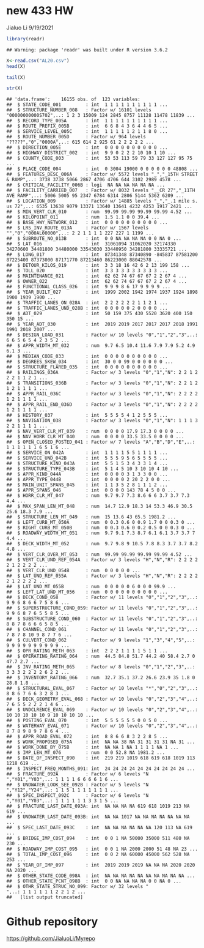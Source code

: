 new 433 HW
================
Jialuo Li
9/19/2021

``` r
library(readr)
```

    ## Warning: package 'readr' was built under R version 3.6.2

``` r
X<-read.csv("AL20.csv")
head(X)
```

<div data-pagedtable="false">

<script data-pagedtable-source type="application/json">
{"columns":[{"label":[""],"name":["_rn_"],"type":[""],"align":["left"]},{"label":["STATE_CODE_001"],"name":[1],"type":["int"],"align":["right"]},{"label":["STRUCTURE_NUMBER_008"],"name":[2],"type":["fct"],"align":["left"]},{"label":["RECORD_TYPE_005A"],"name":[3],"type":["int"],"align":["right"]},{"label":["ROUTE_PREFIX_005B"],"name":[4],"type":["int"],"align":["right"]},{"label":["SERVICE_LEVEL_005C"],"name":[5],"type":["int"],"align":["right"]},{"label":["ROUTE_NUMBER_005D"],"name":[6],"type":["fct"],"align":["left"]},{"label":["DIRECTION_005E"],"name":[7],"type":["int"],"align":["right"]},{"label":["HIGHWAY_DISTRICT_002"],"name":[8],"type":["int"],"align":["right"]},{"label":["COUNTY_CODE_003"],"name":[9],"type":["int"],"align":["right"]},{"label":["PLACE_CODE_004"],"name":[10],"type":["int"],"align":["right"]},{"label":["FEATURES_DESC_006A"],"name":[11],"type":["fct"],"align":["left"]},{"label":["CRITICAL_FACILITY_006B"],"name":[12],"type":["lgl"],"align":["right"]},{"label":["FACILITY_CARRIED_007"],"name":[13],"type":["fct"],"align":["left"]},{"label":["LOCATION_009"],"name":[14],"type":["fct"],"align":["left"]},{"label":["MIN_VERT_CLR_010"],"name":[15],"type":["dbl"],"align":["right"]},{"label":["KILOPOINT_011"],"name":[16],"type":["dbl"],"align":["right"]},{"label":["BASE_HWY_NETWORK_012"],"name":[17],"type":["int"],"align":["right"]},{"label":["LRS_INV_ROUTE_013A"],"name":[18],"type":["fct"],"align":["left"]},{"label":["SUBROUTE_NO_013B"],"name":[19],"type":["int"],"align":["right"]},{"label":["LAT_016"],"name":[20],"type":["int"],"align":["right"]},{"label":["LONG_017"],"name":[21],"type":["int"],"align":["right"]},{"label":["DETOUR_KILOS_019"],"name":[22],"type":["int"],"align":["right"]},{"label":["TOLL_020"],"name":[23],"type":["int"],"align":["right"]},{"label":["MAINTENANCE_021"],"name":[24],"type":["int"],"align":["right"]},{"label":["OWNER_022"],"name":[25],"type":["int"],"align":["right"]},{"label":["FUNCTIONAL_CLASS_026"],"name":[26],"type":["int"],"align":["right"]},{"label":["YEAR_BUILT_027"],"name":[27],"type":["int"],"align":["right"]},{"label":["TRAFFIC_LANES_ON_028A"],"name":[28],"type":["int"],"align":["right"]},{"label":["TRAFFIC_LANES_UND_028B"],"name":[29],"type":["int"],"align":["right"]},{"label":["ADT_029"],"name":[30],"type":["int"],"align":["right"]},{"label":["YEAR_ADT_030"],"name":[31],"type":["int"],"align":["right"]},{"label":["DESIGN_LOAD_031"],"name":[32],"type":["fct"],"align":["left"]},{"label":["APPR_WIDTH_MT_032"],"name":[33],"type":["dbl"],"align":["right"]},{"label":["MEDIAN_CODE_033"],"name":[34],"type":["int"],"align":["right"]},{"label":["DEGREES_SKEW_034"],"name":[35],"type":["int"],"align":["right"]},{"label":["STRUCTURE_FLARED_035"],"name":[36],"type":["int"],"align":["right"]},{"label":["RAILINGS_036A"],"name":[37],"type":["fct"],"align":["left"]},{"label":["TRANSITIONS_036B"],"name":[38],"type":["fct"],"align":["left"]},{"label":["APPR_RAIL_036C"],"name":[39],"type":["fct"],"align":["left"]},{"label":["APPR_RAIL_END_036D"],"name":[40],"type":["fct"],"align":["left"]},{"label":["HISTORY_037"],"name":[41],"type":["int"],"align":["right"]},{"label":["NAVIGATION_038"],"name":[42],"type":["fct"],"align":["left"]},{"label":["NAV_VERT_CLR_MT_039"],"name":[43],"type":["dbl"],"align":["right"]},{"label":["NAV_HORR_CLR_MT_040"],"name":[44],"type":["dbl"],"align":["right"]},{"label":["OPEN_CLOSED_POSTED_041"],"name":[45],"type":["fct"],"align":["left"]},{"label":["SERVICE_ON_042A"],"name":[46],"type":["int"],"align":["right"]},{"label":["SERVICE_UND_042B"],"name":[47],"type":["int"],"align":["right"]},{"label":["STRUCTURE_KIND_043A"],"name":[48],"type":["int"],"align":["right"]},{"label":["STRUCTURE_TYPE_043B"],"name":[49],"type":["int"],"align":["right"]},{"label":["APPR_KIND_044A"],"name":[50],"type":["int"],"align":["right"]},{"label":["APPR_TYPE_044B"],"name":[51],"type":["int"],"align":["right"]},{"label":["MAIN_UNIT_SPANS_045"],"name":[52],"type":["int"],"align":["right"]},{"label":["APPR_SPANS_046"],"name":[53],"type":["int"],"align":["right"]},{"label":["HORR_CLR_MT_047"],"name":[54],"type":["dbl"],"align":["right"]},{"label":["MAX_SPAN_LEN_MT_048"],"name":[55],"type":["dbl"],"align":["right"]},{"label":["STRUCTURE_LEN_MT_049"],"name":[56],"type":["dbl"],"align":["right"]},{"label":["LEFT_CURB_MT_050A"],"name":[57],"type":["dbl"],"align":["right"]},{"label":["RIGHT_CURB_MT_050B"],"name":[58],"type":["dbl"],"align":["right"]},{"label":["ROADWAY_WIDTH_MT_051"],"name":[59],"type":["dbl"],"align":["right"]},{"label":["DECK_WIDTH_MT_052"],"name":[60],"type":["dbl"],"align":["right"]},{"label":["VERT_CLR_OVER_MT_053"],"name":[61],"type":["dbl"],"align":["right"]},{"label":["VERT_CLR_UND_REF_054A"],"name":[62],"type":["fct"],"align":["left"]},{"label":["VERT_CLR_UND_054B"],"name":[63],"type":["dbl"],"align":["right"]},{"label":["LAT_UND_REF_055A"],"name":[64],"type":["fct"],"align":["left"]},{"label":["LAT_UND_MT_055B"],"name":[65],"type":["dbl"],"align":["right"]},{"label":["LEFT_LAT_UND_MT_056"],"name":[66],"type":["dbl"],"align":["right"]},{"label":["DECK_COND_058"],"name":[67],"type":["fct"],"align":["left"]},{"label":["SUPERSTRUCTURE_COND_059"],"name":[68],"type":["fct"],"align":["left"]},{"label":["SUBSTRUCTURE_COND_060"],"name":[69],"type":["fct"],"align":["left"]},{"label":["CHANNEL_COND_061"],"name":[70],"type":["fct"],"align":["left"]},{"label":["CULVERT_COND_062"],"name":[71],"type":["fct"],"align":["left"]},{"label":["OPR_RATING_METH_063"],"name":[72],"type":["int"],"align":["right"]},{"label":["OPERATING_RATING_064"],"name":[73],"type":["dbl"],"align":["right"]},{"label":["INV_RATING_METH_065"],"name":[74],"type":["fct"],"align":["left"]},{"label":["INVENTORY_RATING_066"],"name":[75],"type":["dbl"],"align":["right"]},{"label":["STRUCTURAL_EVAL_067"],"name":[76],"type":["fct"],"align":["left"]},{"label":["DECK_GEOMETRY_EVAL_068"],"name":[77],"type":["fct"],"align":["left"]},{"label":["UNDCLRENCE_EVAL_069"],"name":[78],"type":["fct"],"align":["left"]},{"label":["POSTING_EVAL_070"],"name":[79],"type":["int"],"align":["right"]},{"label":["WATERWAY_EVAL_071"],"name":[80],"type":["fct"],"align":["left"]},{"label":["APPR_ROAD_EVAL_072"],"name":[81],"type":["int"],"align":["right"]},{"label":["WORK_PROPOSED_075A"],"name":[82],"type":["int"],"align":["right"]},{"label":["WORK_DONE_BY_075B"],"name":[83],"type":["int"],"align":["right"]},{"label":["IMP_LEN_MT_076"],"name":[84],"type":["dbl"],"align":["right"]},{"label":["DATE_OF_INSPECT_090"],"name":[85],"type":["int"],"align":["right"]},{"label":["INSPECT_FREQ_MONTHS_091"],"name":[86],"type":["int"],"align":["right"]},{"label":["FRACTURE_092A"],"name":[87],"type":["fct"],"align":["left"]},{"label":["UNDWATER_LOOK_SEE_092B"],"name":[88],"type":["fct"],"align":["left"]},{"label":["SPEC_INSPECT_092C"],"name":[89],"type":["fct"],"align":["left"]},{"label":["FRACTURE_LAST_DATE_093A"],"name":[90],"type":["int"],"align":["right"]},{"label":["UNDWATER_LAST_DATE_093B"],"name":[91],"type":["int"],"align":["right"]},{"label":["SPEC_LAST_DATE_093C"],"name":[92],"type":["int"],"align":["right"]},{"label":["BRIDGE_IMP_COST_094"],"name":[93],"type":["int"],"align":["right"]},{"label":["ROADWAY_IMP_COST_095"],"name":[94],"type":["int"],"align":["right"]},{"label":["TOTAL_IMP_COST_096"],"name":[95],"type":["int"],"align":["right"]},{"label":["YEAR_OF_IMP_097"],"name":[96],"type":["int"],"align":["right"]},{"label":["OTHER_STATE_CODE_098A"],"name":[97],"type":["int"],"align":["right"]},{"label":["OTHER_STATE_PCNT_098B"],"name":[98],"type":["int"],"align":["right"]},{"label":["OTHR_STATE_STRUC_NO_099"],"name":[99],"type":["fct"],"align":["left"]},{"label":["STRAHNET_HIGHWAY_100"],"name":[100],"type":["int"],"align":["right"]},{"label":["PARALLEL_STRUCTURE_101"],"name":[101],"type":["fct"],"align":["left"]},{"label":["TRAFFIC_DIRECTION_102"],"name":[102],"type":["int"],"align":["right"]},{"label":["TEMP_STRUCTURE_103"],"name":[103],"type":["lgl"],"align":["right"]},{"label":["HIGHWAY_SYSTEM_104"],"name":[104],"type":["int"],"align":["right"]},{"label":["FEDERAL_LANDS_105"],"name":[105],"type":["int"],"align":["right"]},{"label":["YEAR_RECONSTRUCTED_106"],"name":[106],"type":["int"],"align":["right"]},{"label":["DECK_STRUCTURE_TYPE_107"],"name":[107],"type":["fct"],"align":["left"]},{"label":["SURFACE_TYPE_108A"],"name":[108],"type":["fct"],"align":["left"]},{"label":["MEMBRANE_TYPE_108B"],"name":[109],"type":["fct"],"align":["left"]},{"label":["DECK_PROTECTION_108C"],"name":[110],"type":["fct"],"align":["left"]},{"label":["PERCENT_ADT_TRUCK_109"],"name":[111],"type":["int"],"align":["right"]},{"label":["NATIONAL_NETWORK_110"],"name":[112],"type":["int"],"align":["right"]},{"label":["PIER_PROTECTION_111"],"name":[113],"type":["int"],"align":["right"]},{"label":["BRIDGE_LEN_IND_112"],"name":[114],"type":["fct"],"align":["left"]},{"label":["SCOUR_CRITICAL_113"],"name":[115],"type":["fct"],"align":["left"]},{"label":["FUTURE_ADT_114"],"name":[116],"type":["int"],"align":["right"]},{"label":["YEAR_OF_FUTURE_ADT_115"],"name":[117],"type":["int"],"align":["right"]},{"label":["MIN_NAV_CLR_MT_116"],"name":[118],"type":["dbl"],"align":["right"]},{"label":["FED_AGENCY"],"name":[119],"type":["fct"],"align":["left"]},{"label":["SUBMITTED_BY"],"name":[120],"type":["int"],"align":["right"]},{"label":["BRIDGE_CONDITION"],"name":[121],"type":["fct"],"align":["left"]},{"label":["LOWEST_RATING"],"name":[122],"type":["int"],"align":["right"]},{"label":["DECK_AREA"],"name":[123],"type":["dbl"],"align":["right"]}],"data":[{"1":"1","2":"00000000000S702","3":"1","4":"6","5":"1","6":"4007","7":"0","8":"9","9":"53","10":"0","11":"PERDIDO CREEK","12":"NA","13":"IRR BIA RTE 4007","14":"11.4KM NW OF ATMORE  AL","15":"99.99","16":"1.500","17":"0","18":"0","19":"0","20":"31061094","21":"87341348","22":"3","23":"3","24":"62","25":"62","26":"9","27":"1999","28":"2","29":"0","30":"50","31":"2019","32":"5","33":"9.7","34":"0","35":"30","36":"0","37":"1","38":"1","39":"1","40":"1","41":"5","42":"0","43":"0.0","44":"0.0","45":"A","46":"1","47":"5","48":"5","49":"5","50":"0","51":"0","52":"1","53":"0","54":"9.7","55":"14.7","56":"15.0","57":"0.0","58":"0.0","59":"9.7","60":"9.7","61":"99.99","62":"N","63":"0.00","64":"N","65":"0","66":"0","67":"8","68":"8","69":"7","70":"6","71":"N","72":"2","73":"44.5","74":"2","75":"32.7","76":"7","77":"7","78":"N","79":"5","80":"8","81":"8","82":"NA","83":"NA","84":"0.0","85":"219","86":"24","87":"N","88":"N","89":"N","90":"NA","91":"NA","92":"NA","93":"0","94":"0","95":"0","96":"2019","97":"NA","98":"0","99":"","100":"0","101":"N","102":"2","103":"NA","104":"0","105":"1","106":"0","107":"2","108":"6","109":"0","110":"1","111":"1","112":"0","113":"NA","114":"Y","115":"8","116":"59","117":"2039","118":"0","119":"Y","120":"62","121":"G","122":"7","123":"145.50","_rn_":"1"},{"1":"1","2":"00000000000S703","3":"1","4":"6","5":"1","6":"4003","7":"0","8":"9","9":"53","10":"3004","11":"PERDIDO CREEK","12":"NA","13":"IRR BIA RTE 4003","14":"ON LYNN MCGEE ROAD","15":"99.99","16":"1.100","17":"0","18":"0","19":"0","20":"31062020","21":"87340890","22":"3","23":"3","24":"62","25":"62","26":"9","27":"2002","28":"2","29":"0","30":"159","31":"2019","32":"5","33":"6.5","34":"0","35":"0","36":"0","37":"1","38":"1","39":"1","40":"1","41":"5","42":"0","43":"0.0","44":"0.0","45":"A","46":"1","47":"5","48":"5","49":"1","50":"0","51":"0","52":"1","53":"0","54":"9.7","55":"12.9","56":"13.6","57":"0.3","58":"0.3","59":"9.1","60":"9.8","61":"99.99","62":"N","63":"0.00","64":"N","65":"0","66":"0","67":"8","68":"8","69":"7","70":"7","71":"N","72":"2","73":"84.8","74":"2","75":"35.1","76":"7","77":"6","78":"N","79":"5","80":"7","81":"8","82":"NA","83":"NA","84":"0.0","85":"219","86":"24","87":"N","88":"N","89":"N","90":"NA","91":"NA","92":"NA","93":"0","94":"0","95":"0","96":"2019","97":"NA","98":"0","99":"","100":"0","101":"N","102":"2","103":"NA","104":"0","105":"1","106":"0","107":"2","108":"6","109":"0","110":"8","111":"1","112":"0","113":"NA","114":"Y","115":"8","116":"200","117":"2039","118":"0","119":"Y","120":"62","121":"G","122":"7","123":"133.28","_rn_":"2"},{"1":"1","2":"0000000000M0022","3":"1","4":"8","5":"1","6":"0","7":"0","8":"0","9":"113","10":"19000","11":"UCHEE CREEK","12":"NA","13":"101ST AIRBORNE RD","14":"3.4 KM S OF SUNSHINE RD","15":"99.99","16":"0.000","17":"0","18":"","19":"NA","20":"32174330","21":"-845837","22":"18","23":"3","24":"74","25":"74","26":"9","27":"1942","28":"2","29":"0","30":"375","31":"2017","32":"4","33":"10.4","34":"0","35":"0","36":"0","37":"0","38":"0","39":"1","40":"1","41":"5","42":"0","43":"0.0","44":"0.0","45":"A","46":"1","47":"5","48":"1","49":"4","50":"0","51":"0","52":"3","53":"0","54":"7.3","55":"18.3","56":"43.0","57":"0.6","58":"0.6","59":"7.3","60":"9.0","61":"99.99","62":"N","63":"0.00","64":"N","65":"0","66":"0","67":"5","68":"5","69":"6","70":"6","71":"N","72":"2","73":"51.7","74":"2","75":"37.2","76":"5","77":"5","78":"N","79":"5","80":"8","81":"6","82":"38","83":"1","84":"52.8","85":"1019","86":"24","87":"N","88":"Y60","89":"N","90":"NA","91":"1017","92":"NA","93":"1","94":"1","95":"2","96":"2019","97":"NA","98":"NA","99":"","100":"0","101":"N","102":"2","103":"NA","104":"0","105":"0","106":"0","107":"1","108":"1","109":"0","110":"0","111":"35","112":"0","113":"NA","114":"Y","115":"5","116":"400","117":"2039","118":"NA","119":"Y","120":"74","121":"F","122":"5","123":"387.00","_rn_":"3"},{"1":"1","2":"883039900","3":"1","4":"4","5":"1","6":"88","7":"0","8":"2","9":"59","10":"0","11":"LITTLE BEAR CR. DAM SPW","12":"NA","13":"CO. RD 88","14":"LITTLE BEAR CR DAM","15":"99.99","16":"0.000","17":"0","18":"","19":"NA","20":"34270600","21":"87581200","22":"16","23":"3","24":"67","25":"67","26":"8","27":"1974","28":"2","29":"0","30":"430","31":"2017","32":"5","33":"11.6","34":"0","35":"99","36":"0","37":"1","38":"1","39":"1","40":"1","41":"5","42":"N","43":"0.0","44":"0.0","45":"A","46":"1","47":"9","48":"5","49":"5","50":"0","51":"0","52":"5","53":"0","54":"8.6","55":"14.0","56":"65.5","57":"0.0","58":"0.0","59":"8.7","60":"10.5","61":"99.99","62":"N","63":"0.00","64":"N","65":"0","66":"0","67":"7","68":"7","69":"7","70":"7","71":"N","72":"1","73":"44.2","74":"1","75":"26.6","76":"6","77":"5","78":"N","79":"5","80":"9","81":"6","82":"NA","83":"NA","84":"NA","85":"618","86":"24","87":"N","88":"N","89":"N","90":"NA","91":"NA","92":"NA","93":"NA","94":"NA","95":"NA","96":"NA","97":"NA","98":"NA","99":"","100":"0","101":"N","102":"2","103":"NA","104":"0","105":"0","106":"0","107":"1","108":"0","109":"0","110":"0","111":"5","112":"0","113":"NA","114":"Y","115":"5","116":"600","117":"2037","118":"NA","119":"Y","120":"67","121":"G","122":"7","123":"687.75","_rn_":"4"},{"1":"1","2":"1014002450","3":"1","4":"3","5":"1","6":"101","7":"0","8":"2","9":"79","10":"0","11":"TENNESSEE RIVER","12":"NA","13":"SR 101","14":"ON WHEELER DAM","15":"4.52","16":"39.429","17":"0","18":"","19":"NA","20":"34481800","21":"87225400","22":"42","23":"3","24":"67","25":"67","26":"6","27":"1937","28":"2","29":"0","30":"5520","31":"2017","32":"4","33":"7.9","34":"0","35":"0","36":"0","37":"1","38":"0","39":"0","40":"0","41":"4","42":"1","43":"17.9","44":"33.5","45":"A","46":"5","47":"5","48":"3","49":"10","50":"3","51":"2","52":"2","53":"143","54":"6.0","55":"53.3","56":"1981.2","57":"0.9","58":"0.2","59":"6.1","60":"7.8","61":"4.52","62":"N","63":"0.00","64":"N","65":"0","66":"0","67":"5","68":"6","69":"5","70":"9","71":"N","72":"1","73":"40.0","74":"1","75":"23.9","76":"5","77":"2","78":"N","79":"5","80":"8","81":"8","82":"31","83":"1","84":"1981.2","85":"619","86":"24","87":"Y24","88":"N","89":"N","90":"619","91":"NA","92":"NA","93":"50000","94":"2000","95":"60000","96":"NA","97":"NA","98":"NA","99":"","100":"0","101":"N","102":"2","103":"NA","104":"0","105":"0","106":"1962","107":"1","108":"0","109":"0","110":"0","111":"10","112":"0","113":"1","114":"Y","115":"5","116":"9000","117":"2037","118":"NA","119":"Y","120":"67","121":"F","122":"5","123":"15453.36","_rn_":"5"},{"1":"1","2":"1331700710","3":"1","4":"6","5":"2","6":"0","7":"0","8":"2","9":"33","10":"0","11":"TENNESSEE RIVER","12":"NA","13":"Res Rd","14":"ON WILSON DAM","15":"99.99","16":"0.000","17":"0","18":"","19":"NA","20":"34480000","21":"87373000","22":"6","23":"3","24":"67","25":"67","26":"17","27":"1924","28":"2","29":"2","30":"3620","31":"2018","32":"3","33":"7.9","34":"0","35":"0","36":"0","37":"1","38":"1","39":"1","40":"1","41":"1","42":"1","43":"17.3","44":"33.5","45":"A","46":"5","47":"6","48":"4","49":"3","50":"1","51":"20","52":"8","53":"78","54":"6.0","55":"46.9","56":"1512.4","57":"1.7","58":"0.5","59":"6.1","60":"8.3","61":"99.99","62":"H","63":"12.19","64":"H","65":"6","66":"0","67":"5","68":"5","69":"5","70":"8","71":"N","72":"1","73":"58.4","74":"1","75":"35.0","76":"5","77":"2","78":"9","79":"5","80":"9","81":"3","82":"31","83":"1","84":"1512.4","85":"618","86":"24","87":"Y24","88":"N","89":"N","90":"618","91":"NA","92":"NA","93":"35000","94":"2000","95":"45000","96":"NA","97":"NA","98":"NA","99":"","100":"0","101":"N","102":"2","103":"NA","104":"0","105":"0","106":"1958","107":"1","108":"5","109":"0","110":"0","111":"8","112":"0","113":"1","114":"Y","115":"5","116":"2500","117":"2038","118":"NA","119":"Y","120":"67","121":"F","122":"5","123":"12552.92","_rn_":"6"}],"options":{"columns":{"min":{},"max":[10]},"rows":{"min":[10],"max":[10]},"pages":{}}}
  </script>

</div>

``` r
tail(X)
```

<div data-pagedtable="false">

<script data-pagedtable-source type="application/json">
{"columns":[{"label":[""],"name":["_rn_"],"type":[""],"align":["left"]},{"label":["STATE_CODE_001"],"name":[1],"type":["int"],"align":["right"]},{"label":["STRUCTURE_NUMBER_008"],"name":[2],"type":["fct"],"align":["left"]},{"label":["RECORD_TYPE_005A"],"name":[3],"type":["int"],"align":["right"]},{"label":["ROUTE_PREFIX_005B"],"name":[4],"type":["int"],"align":["right"]},{"label":["SERVICE_LEVEL_005C"],"name":[5],"type":["int"],"align":["right"]},{"label":["ROUTE_NUMBER_005D"],"name":[6],"type":["fct"],"align":["left"]},{"label":["DIRECTION_005E"],"name":[7],"type":["int"],"align":["right"]},{"label":["HIGHWAY_DISTRICT_002"],"name":[8],"type":["int"],"align":["right"]},{"label":["COUNTY_CODE_003"],"name":[9],"type":["int"],"align":["right"]},{"label":["PLACE_CODE_004"],"name":[10],"type":["int"],"align":["right"]},{"label":["FEATURES_DESC_006A"],"name":[11],"type":["fct"],"align":["left"]},{"label":["CRITICAL_FACILITY_006B"],"name":[12],"type":["lgl"],"align":["right"]},{"label":["FACILITY_CARRIED_007"],"name":[13],"type":["fct"],"align":["left"]},{"label":["LOCATION_009"],"name":[14],"type":["fct"],"align":["left"]},{"label":["MIN_VERT_CLR_010"],"name":[15],"type":["dbl"],"align":["right"]},{"label":["KILOPOINT_011"],"name":[16],"type":["dbl"],"align":["right"]},{"label":["BASE_HWY_NETWORK_012"],"name":[17],"type":["int"],"align":["right"]},{"label":["LRS_INV_ROUTE_013A"],"name":[18],"type":["fct"],"align":["left"]},{"label":["SUBROUTE_NO_013B"],"name":[19],"type":["int"],"align":["right"]},{"label":["LAT_016"],"name":[20],"type":["int"],"align":["right"]},{"label":["LONG_017"],"name":[21],"type":["int"],"align":["right"]},{"label":["DETOUR_KILOS_019"],"name":[22],"type":["int"],"align":["right"]},{"label":["TOLL_020"],"name":[23],"type":["int"],"align":["right"]},{"label":["MAINTENANCE_021"],"name":[24],"type":["int"],"align":["right"]},{"label":["OWNER_022"],"name":[25],"type":["int"],"align":["right"]},{"label":["FUNCTIONAL_CLASS_026"],"name":[26],"type":["int"],"align":["right"]},{"label":["YEAR_BUILT_027"],"name":[27],"type":["int"],"align":["right"]},{"label":["TRAFFIC_LANES_ON_028A"],"name":[28],"type":["int"],"align":["right"]},{"label":["TRAFFIC_LANES_UND_028B"],"name":[29],"type":["int"],"align":["right"]},{"label":["ADT_029"],"name":[30],"type":["int"],"align":["right"]},{"label":["YEAR_ADT_030"],"name":[31],"type":["int"],"align":["right"]},{"label":["DESIGN_LOAD_031"],"name":[32],"type":["fct"],"align":["left"]},{"label":["APPR_WIDTH_MT_032"],"name":[33],"type":["dbl"],"align":["right"]},{"label":["MEDIAN_CODE_033"],"name":[34],"type":["int"],"align":["right"]},{"label":["DEGREES_SKEW_034"],"name":[35],"type":["int"],"align":["right"]},{"label":["STRUCTURE_FLARED_035"],"name":[36],"type":["int"],"align":["right"]},{"label":["RAILINGS_036A"],"name":[37],"type":["fct"],"align":["left"]},{"label":["TRANSITIONS_036B"],"name":[38],"type":["fct"],"align":["left"]},{"label":["APPR_RAIL_036C"],"name":[39],"type":["fct"],"align":["left"]},{"label":["APPR_RAIL_END_036D"],"name":[40],"type":["fct"],"align":["left"]},{"label":["HISTORY_037"],"name":[41],"type":["int"],"align":["right"]},{"label":["NAVIGATION_038"],"name":[42],"type":["fct"],"align":["left"]},{"label":["NAV_VERT_CLR_MT_039"],"name":[43],"type":["dbl"],"align":["right"]},{"label":["NAV_HORR_CLR_MT_040"],"name":[44],"type":["dbl"],"align":["right"]},{"label":["OPEN_CLOSED_POSTED_041"],"name":[45],"type":["fct"],"align":["left"]},{"label":["SERVICE_ON_042A"],"name":[46],"type":["int"],"align":["right"]},{"label":["SERVICE_UND_042B"],"name":[47],"type":["int"],"align":["right"]},{"label":["STRUCTURE_KIND_043A"],"name":[48],"type":["int"],"align":["right"]},{"label":["STRUCTURE_TYPE_043B"],"name":[49],"type":["int"],"align":["right"]},{"label":["APPR_KIND_044A"],"name":[50],"type":["int"],"align":["right"]},{"label":["APPR_TYPE_044B"],"name":[51],"type":["int"],"align":["right"]},{"label":["MAIN_UNIT_SPANS_045"],"name":[52],"type":["int"],"align":["right"]},{"label":["APPR_SPANS_046"],"name":[53],"type":["int"],"align":["right"]},{"label":["HORR_CLR_MT_047"],"name":[54],"type":["dbl"],"align":["right"]},{"label":["MAX_SPAN_LEN_MT_048"],"name":[55],"type":["dbl"],"align":["right"]},{"label":["STRUCTURE_LEN_MT_049"],"name":[56],"type":["dbl"],"align":["right"]},{"label":["LEFT_CURB_MT_050A"],"name":[57],"type":["dbl"],"align":["right"]},{"label":["RIGHT_CURB_MT_050B"],"name":[58],"type":["dbl"],"align":["right"]},{"label":["ROADWAY_WIDTH_MT_051"],"name":[59],"type":["dbl"],"align":["right"]},{"label":["DECK_WIDTH_MT_052"],"name":[60],"type":["dbl"],"align":["right"]},{"label":["VERT_CLR_OVER_MT_053"],"name":[61],"type":["dbl"],"align":["right"]},{"label":["VERT_CLR_UND_REF_054A"],"name":[62],"type":["fct"],"align":["left"]},{"label":["VERT_CLR_UND_054B"],"name":[63],"type":["dbl"],"align":["right"]},{"label":["LAT_UND_REF_055A"],"name":[64],"type":["fct"],"align":["left"]},{"label":["LAT_UND_MT_055B"],"name":[65],"type":["dbl"],"align":["right"]},{"label":["LEFT_LAT_UND_MT_056"],"name":[66],"type":["dbl"],"align":["right"]},{"label":["DECK_COND_058"],"name":[67],"type":["fct"],"align":["left"]},{"label":["SUPERSTRUCTURE_COND_059"],"name":[68],"type":["fct"],"align":["left"]},{"label":["SUBSTRUCTURE_COND_060"],"name":[69],"type":["fct"],"align":["left"]},{"label":["CHANNEL_COND_061"],"name":[70],"type":["fct"],"align":["left"]},{"label":["CULVERT_COND_062"],"name":[71],"type":["fct"],"align":["left"]},{"label":["OPR_RATING_METH_063"],"name":[72],"type":["int"],"align":["right"]},{"label":["OPERATING_RATING_064"],"name":[73],"type":["dbl"],"align":["right"]},{"label":["INV_RATING_METH_065"],"name":[74],"type":["fct"],"align":["left"]},{"label":["INVENTORY_RATING_066"],"name":[75],"type":["dbl"],"align":["right"]},{"label":["STRUCTURAL_EVAL_067"],"name":[76],"type":["fct"],"align":["left"]},{"label":["DECK_GEOMETRY_EVAL_068"],"name":[77],"type":["fct"],"align":["left"]},{"label":["UNDCLRENCE_EVAL_069"],"name":[78],"type":["fct"],"align":["left"]},{"label":["POSTING_EVAL_070"],"name":[79],"type":["int"],"align":["right"]},{"label":["WATERWAY_EVAL_071"],"name":[80],"type":["fct"],"align":["left"]},{"label":["APPR_ROAD_EVAL_072"],"name":[81],"type":["int"],"align":["right"]},{"label":["WORK_PROPOSED_075A"],"name":[82],"type":["int"],"align":["right"]},{"label":["WORK_DONE_BY_075B"],"name":[83],"type":["int"],"align":["right"]},{"label":["IMP_LEN_MT_076"],"name":[84],"type":["dbl"],"align":["right"]},{"label":["DATE_OF_INSPECT_090"],"name":[85],"type":["int"],"align":["right"]},{"label":["INSPECT_FREQ_MONTHS_091"],"name":[86],"type":["int"],"align":["right"]},{"label":["FRACTURE_092A"],"name":[87],"type":["fct"],"align":["left"]},{"label":["UNDWATER_LOOK_SEE_092B"],"name":[88],"type":["fct"],"align":["left"]},{"label":["SPEC_INSPECT_092C"],"name":[89],"type":["fct"],"align":["left"]},{"label":["FRACTURE_LAST_DATE_093A"],"name":[90],"type":["int"],"align":["right"]},{"label":["UNDWATER_LAST_DATE_093B"],"name":[91],"type":["int"],"align":["right"]},{"label":["SPEC_LAST_DATE_093C"],"name":[92],"type":["int"],"align":["right"]},{"label":["BRIDGE_IMP_COST_094"],"name":[93],"type":["int"],"align":["right"]},{"label":["ROADWAY_IMP_COST_095"],"name":[94],"type":["int"],"align":["right"]},{"label":["TOTAL_IMP_COST_096"],"name":[95],"type":["int"],"align":["right"]},{"label":["YEAR_OF_IMP_097"],"name":[96],"type":["int"],"align":["right"]},{"label":["OTHER_STATE_CODE_098A"],"name":[97],"type":["int"],"align":["right"]},{"label":["OTHER_STATE_PCNT_098B"],"name":[98],"type":["int"],"align":["right"]},{"label":["OTHR_STATE_STRUC_NO_099"],"name":[99],"type":["fct"],"align":["left"]},{"label":["STRAHNET_HIGHWAY_100"],"name":[100],"type":["int"],"align":["right"]},{"label":["PARALLEL_STRUCTURE_101"],"name":[101],"type":["fct"],"align":["left"]},{"label":["TRAFFIC_DIRECTION_102"],"name":[102],"type":["int"],"align":["right"]},{"label":["TEMP_STRUCTURE_103"],"name":[103],"type":["lgl"],"align":["right"]},{"label":["HIGHWAY_SYSTEM_104"],"name":[104],"type":["int"],"align":["right"]},{"label":["FEDERAL_LANDS_105"],"name":[105],"type":["int"],"align":["right"]},{"label":["YEAR_RECONSTRUCTED_106"],"name":[106],"type":["int"],"align":["right"]},{"label":["DECK_STRUCTURE_TYPE_107"],"name":[107],"type":["fct"],"align":["left"]},{"label":["SURFACE_TYPE_108A"],"name":[108],"type":["fct"],"align":["left"]},{"label":["MEMBRANE_TYPE_108B"],"name":[109],"type":["fct"],"align":["left"]},{"label":["DECK_PROTECTION_108C"],"name":[110],"type":["fct"],"align":["left"]},{"label":["PERCENT_ADT_TRUCK_109"],"name":[111],"type":["int"],"align":["right"]},{"label":["NATIONAL_NETWORK_110"],"name":[112],"type":["int"],"align":["right"]},{"label":["PIER_PROTECTION_111"],"name":[113],"type":["int"],"align":["right"]},{"label":["BRIDGE_LEN_IND_112"],"name":[114],"type":["fct"],"align":["left"]},{"label":["SCOUR_CRITICAL_113"],"name":[115],"type":["fct"],"align":["left"]},{"label":["FUTURE_ADT_114"],"name":[116],"type":["int"],"align":["right"]},{"label":["YEAR_OF_FUTURE_ADT_115"],"name":[117],"type":["int"],"align":["right"]},{"label":["MIN_NAV_CLR_MT_116"],"name":[118],"type":["dbl"],"align":["right"]},{"label":["FED_AGENCY"],"name":[119],"type":["fct"],"align":["left"]},{"label":["SUBMITTED_BY"],"name":[120],"type":["int"],"align":["right"]},{"label":["BRIDGE_CONDITION"],"name":[121],"type":["fct"],"align":["left"]},{"label":["LOWEST_RATING"],"name":[122],"type":["int"],"align":["right"]},{"label":["DECK_AREA"],"name":[123],"type":["dbl"],"align":["right"]}],"data":[{"1":"1","2":"DAPTRARUC025463","3":"1","4":"8","5":"0","6":"0","7":"0","8":"0","9":"45","10":"27640","11":"TRIB OF STEEP HEARD CRK","12":"NA","13":"RIFF ROAD #4","14":"FK","15":"99.99","16":"0","17":"0","18":"","19":"NA","20":"31235600","21":"-854713","22":"8","23":"3","24":"74","25":"74","26":"9","27":"1990","28":"1","29":"0","30":"20","31":"2016","32":"0","33":"4.3","34":"0","35":"0","36":"0","37":"1","38":"0","39":"0","40":"0","41":"5","42":"N","43":"0","44":"0","45":"A","46":"1","47":"5","48":"1","49":"22","50":"0","51":"0","52":"2","53":"0","54":"4.3","55":"10.4","56":"20.7","57":"0.0","58":"0.0","59":"4.3","60":"5.2","61":"99.99","62":"N","63":"0","64":"N","65":"0","66":"0","67":"7","68":"7","69":"7","70":"7","71":"N","72":"5","73":"NA","74":"5","75":"NA","76":"*","77":"6","78":"N","79":"5","80":"7","81":"6","82":"38","83":"1","84":"28.4","85":"818","86":"24","87":"N","88":"N","89":"N","90":"NA","91":"NA","92":"NA","93":"1","94":"1","95":"2","96":"2018","97":"NA","98":"NA","99":"","100":"0","101":"N","102":"3","103":"NA","104":"0","105":"0","106":"0","107":"2","108":"0","109":"0","110":"0","111":"5","112":"0","113":"NA","114":"Y","115":"5","116":"25","117":"2036","118":"NA","119":"Y","120":"74","121":"G","122":"7","123":"107.64","_rn_":"16150"},{"1":"1","2":"DAPTRARUC025465","3":"1","4":"8","5":"0","6":"0","7":"0","8":"0","9":"45","10":"27640","11":"TRIB OF CLAYBANK CRK","12":"NA","13":"FORESTRY ACS TA31","14":"FK223712","15":"99.99","16":"0","17":"0","18":"","19":"NA","20":"31221920","21":"-854247","22":"0","23":"3","24":"74","25":"74","26":"9","27":"1990","28":"1","29":"0","30":"10","31":"2016","32":"0","33":"4.4","34":"0","35":"0","36":"0","37":"0","38":"0","39":"0","40":"0","41":"5","42":"N","43":"0","44":"0","45":"A","46":"1","47":"5","48":"1","49":"22","50":"0","51":"0","52":"1","53":"0","54":"4.4","55":"10.4","56":"10.4","57":"0.3","58":"0.3","59":"4.4","60":"5.0","61":"99.99","62":"N","63":"0","64":"N","65":"0","66":"0","67":"7","68":"7","69":"7","70":"7","71":"N","72":"5","73":"NA","74":"5","75":"NA","76":"*","77":"6","78":"N","79":"5","80":"7","81":"6","82":"38","83":"1","84":"17.1","85":"818","86":"24","87":"N","88":"N","89":"N","90":"NA","91":"NA","92":"NA","93":"1","94":"1","95":"2","96":"2018","97":"NA","98":"NA","99":"","100":"0","101":"N","102":"3","103":"NA","104":"0","105":"0","106":"0","107":"2","108":"0","109":"0","110":"0","111":"1","112":"0","113":"NA","114":"Y","115":"8","116":"15","117":"2036","118":"NA","119":"Y","120":"74","121":"G","122":"7","123":"52.00","_rn_":"16151"},{"1":"1","2":"DAPTRARUC025690","3":"1","4":"8","5":"0","6":"0","7":"0","8":"0","9":"45","10":"27640","11":"BOWLES CREEK","12":"NA","13":"WEST PERIMETER RD","14":"SW OF BR 24576 & 24577","15":"99.99","16":"0","17":"0","18":"","19":"NA","20":"31284811","21":"-854933","22":"31","23":"3","24":"74","25":"74","26":"9","27":"1976","28":"2","29":"0","30":"100","31":"2016","32":"0","33":"5.5","34":"0","35":"0","36":"0","37":"N","38":"N","39":"N","40":"N","41":"5","42":"0","43":"0","44":"0","45":"A","46":"1","47":"5","48":"3","49":"19","50":"0","51":"0","52":"3","53":"0","54":"5.5","55":"3.0","56":"11.3","57":"0.0","58":"0.0","59":"0.0","60":"0.0","61":"99.99","62":"N","63":"0","64":"N","65":"0","66":"0","67":"N","68":"N","69":"N","70":"6","71":"6","72":"5","73":"NA","74":"5","75":"NA","76":"*","77":"N","78":"N","79":"5","80":"7","81":"8","82":"38","83":"1","84":"18.0","85":"818","86":"24","87":"N","88":"N","89":"N","90":"NA","91":"NA","92":"NA","93":"1","94":"1","95":"2","96":"2018","97":"NA","98":"NA","99":"","100":"0","101":"N","102":"2","103":"NA","104":"0","105":"0","106":"0","107":"N","108":"N","109":"N","110":"N","111":"20","112":"0","113":"NA","114":"Y","115":"8","116":"100","117":"2036","118":"NA","119":"Y","120":"74","121":"F","122":"6","123":"62.15","_rn_":"16152"},{"1":"1","2":"DAPTRARUC040153","3":"1","4":"8","5":"0","6":"0","7":"0","8":"0","9":"45","10":"27640","11":"STEEPHEAD CRK","12":"NA","13":"BAILY RD","14":"FK181721","15":"99.99","16":"0","17":"0","18":"","19":"NA","20":"31224598","21":"-854530","22":"5","23":"3","24":"74","25":"74","26":"9","27":"1974","28":"2","29":"0","30":"100","31":"2016","32":"0","33":"7.5","34":"0","35":"0","36":"0","37":"1","38":"0","39":"0","40":"0","41":"5","42":"N","43":"0","44":"0","45":"A","46":"1","47":"5","48":"1","49":"22","50":"0","51":"0","52":"3","53":"0","54":"7.5","55":"10.4","56":"31.1","57":"0.3","58":"0.3","59":"7.5","60":"8.1","61":"99.99","62":"N","63":"0","64":"N","65":"0","66":"0","67":"6","68":"5","69":"6","70":"6","71":"N","72":"5","73":"NA","74":"5","75":"NA","76":"*","77":"6","78":"N","79":"5","80":"7","81":"6","82":"38","83":"1","84":"39.5","85":"818","86":"24","87":"N","88":"N","89":"N","90":"NA","91":"NA","92":"NA","93":"1","94":"1","95":"2","96":"2018","97":"NA","98":"NA","99":"","100":"0","101":"N","102":"2","103":"NA","104":"0","105":"0","106":"0","107":"2","108":"0","109":"0","110":"0","111":"20","112":"0","113":"NA","114":"Y","115":"8","116":"150","117":"2036","118":"NA","119":"Y","120":"74","121":"F","122":"5","123":"251.91","_rn_":"16153"},{"1":"1","2":"DAPTRARUC040156","3":"1","4":"8","5":"0","6":"0","7":"0","8":"0","9":"45","10":"27640","11":"CLAYBANK CREEK","12":"NA","13":"FARRELL RD","14":"FK203693","15":"99.99","16":"0","17":"0","18":"","19":"NA","20":"31211649","21":"-854407","22":"3","23":"3","24":"74","25":"74","26":"9","27":"1976","28":"2","29":"0","30":"540","31":"2016","32":"0","33":"7.3","34":"0","35":"0","36":"0","37":"1","38":"1","39":"1","40":"1","41":"5","42":"N","43":"0","44":"0","45":"A","46":"1","47":"5","48":"1","49":"22","50":"0","51":"0","52":"6","53":"0","54":"8.7","55":"10.4","56":"62.2","57":"0.3","58":"0.3","59":"8.7","60":"9.3","61":"99.99","62":"N","63":"0","64":"N","65":"0","66":"0","67":"7","68":"6","69":"7","70":"7","71":"N","72":"5","73":"NA","74":"5","75":"NA","76":"*","77":"5","78":"N","79":"5","80":"8","81":"6","82":"38","83":"1","84":"72.6","85":"818","86":"24","87":"N","88":"N","89":"N","90":"NA","91":"NA","92":"NA","93":"1","94":"1","95":"2","96":"2018","97":"NA","98":"NA","99":"","100":"0","101":"N","102":"2","103":"NA","104":"0","105":"0","106":"0","107":"2","108":"6","109":"1","110":"8","111":"20","112":"0","113":"NA","114":"Y","115":"5","116":"600","117":"2036","118":"NA","119":"Y","120":"74","121":"F","122":"6","123":"578.46","_rn_":"16154"},{"1":"1","2":"DAPTRARUC040161","3":"1","4":"8","5":"0","6":"0","7":"0","8":"0","9":"45","10":"27640","11":"HARRAND CREEK","12":"NA","13":"LOWE FIELD RD","14":"FK191675","15":"99.99","16":"0","17":"0","18":"","19":"NA","20":"31201799","21":"-854454","22":"5","23":"3","24":"74","25":"74","26":"9","27":"1979","28":"2","29":"0","30":"540","31":"2016","32":"0","33":"6.7","34":"0","35":"0","36":"0","37":"1","38":"1","39":"1","40":"1","41":"5","42":"N","43":"0","44":"0","45":"A","46":"1","47":"5","48":"1","49":"22","50":"0","51":"0","52":"3","53":"0","54":"8.7","55":"10.4","56":"31.1","57":"0.3","58":"0.3","59":"8.7","60":"9.3","61":"99.99","62":"N","63":"0","64":"N","65":"0","66":"0","67":"6","68":"6","69":"7","70":"7","71":"N","72":"5","73":"NA","74":"5","75":"NA","76":"*","77":"5","78":"N","79":"5","80":"7","81":"6","82":"38","83":"1","84":"39.5","85":"818","86":"24","87":"N","88":"N","89":"N","90":"NA","91":"NA","92":"NA","93":"1","94":"1","95":"2","96":"2018","97":"NA","98":"NA","99":"","100":"0","101":"N","102":"2","103":"NA","104":"0","105":"0","106":"0","107":"2","108":"6","109":"1","110":"8","111":"20","112":"0","113":"NA","114":"Y","115":"8","116":"600","117":"2036","118":"NA","119":"Y","120":"74","121":"F","122":"6","123":"289.23","_rn_":"16155"}],"options":{"columns":{"min":{},"max":[10]},"rows":{"min":[10],"max":[10]},"pages":{}}}
  </script>

</div>

``` r
str(X)
```

    ## 'data.frame':    16155 obs. of  123 variables:
    ##  $ STATE_CODE_001         : int  1 1 1 1 1 1 1 1 1 1 ...
    ##  $ STRUCTURE_NUMBER_008   : Factor w/ 16101 levels "00000000000S702",..: 1 2 3 15009 124 2845 8757 11128 11478 11839 ...
    ##  $ RECORD_TYPE_005A       : int  1 1 1 1 1 1 1 1 1 1 ...
    ##  $ ROUTE_PREFIX_005B      : int  6 6 8 4 3 6 4 4 6 5 ...
    ##  $ SERVICE_LEVEL_005C     : int  1 1 1 1 1 2 1 1 8 0 ...
    ##  $ ROUTE_NUMBER_005D      : Factor w/ 964 levels "?????","0","0000A",..: 615 614 2 925 61 2 2 2 2 2 ...
    ##  $ DIRECTION_005E         : int  0 0 0 0 0 0 0 0 0 0 ...
    ##  $ HIGHWAY_DISTRICT_002   : int  9 9 0 2 2 2 10 10 1 10 ...
    ##  $ COUNTY_CODE_003        : int  53 53 113 59 79 33 127 127 95 75 ...
    ##  $ PLACE_CODE_004         : int  0 3004 19000 0 0 0 0 0 0 48808 ...
    ##  $ FEATURES_DESC_006A     : Factor w/ 5572 levels "_","_15TH STREET & RAMP",..: 3738 3738 5066 2867 4706 4706 644 3102 2989 4578 ...
    ##  $ CRITICAL_FACILITY_006B : logi  NA NA NA NA NA NA ...
    ##  $ FACILITY_CARRIED_007   : Factor w/ 8032 levels "__CR 27","_11TH AVE RAMP",..: 5006 5005 95 2347 6784 6314 2806 5144 5362 6209 ...
    ##  $ LOCATION_009           : Factor w/ 14885 levels "_","_.1 mile s. us 72",..: 6535 13638 9079 13371 13640 13641 4232 4253 1917 2421 ...
    ##  $ MIN_VERT_CLR_010       : num  99.99 99.99 99.99 99.99 4.52 ...
    ##  $ KILOPOINT_011          : num  1.5 1.1 0 0 39.4 ...
    ##  $ BASE_HWY_NETWORK_012   : int  0 0 0 0 0 0 0 0 0 0 ...
    ##  $ LRS_INV_ROUTE_013A     : Factor w/ 1567 levels "","0","000AL00000",..: 2 2 1 1 1 1 227 227 1 1199 ...
    ##  $ SUBROUTE_NO_013B       : int  0 0 NA NA NA NA 0 0 NA 0 ...
    ##  $ LAT_016                : int  31061094 31062020 32174330 34270600 34481800 34480000 33543030 33440950 34281800 33335721 ...
    ##  $ LONG_017               : int  87341348 87340890 -845837 87581200 87225400 87373000 87171770 87213460 86223000 88042578 ...
    ##  $ DETOUR_KILOS_019       : int  3 3 18 16 42 6 2 13 199 158 ...
    ##  $ TOLL_020               : int  3 3 3 3 3 3 3 3 3 3 ...
    ##  $ MAINTENANCE_021        : int  62 62 74 67 67 67 2 2 67 4 ...
    ##  $ OWNER_022              : int  62 62 74 67 67 67 2 2 67 4 ...
    ##  $ FUNCTIONAL_CLASS_026   : int  9 9 9 8 6 17 9 9 9 9 ...
    ##  $ YEAR_BUILT_027         : int  1999 2002 1942 1974 1937 1924 1898 1900 1939 1900 ...
    ##  $ TRAFFIC_LANES_ON_028A  : int  2 2 2 2 2 2 1 1 2 1 ...
    ##  $ TRAFFIC_LANES_UND_028B : int  0 0 0 0 0 2 0 0 0 0 ...
    ##  $ ADT_029                : int  50 159 375 430 5520 3620 400 150 350 15 ...
    ##  $ YEAR_ADT_030           : int  2019 2019 2017 2017 2017 2018 1991 1991 2018 2007 ...
    ##  $ DESIGN_LOAD_031        : Factor w/ 10 levels "0","1","2","3",..: 6 6 5 6 5 4 2 3 5 2 ...
    ##  $ APPR_WIDTH_MT_032      : num  9.7 6.5 10.4 11.6 7.9 7.9 5.2 4.9 6.1 3 ...
    ##  $ MEDIAN_CODE_033        : int  0 0 0 0 0 0 0 0 0 0 ...
    ##  $ DEGREES_SKEW_034       : int  30 0 0 99 0 0 0 0 0 0 ...
    ##  $ STRUCTURE_FLARED_035   : int  0 0 0 0 0 0 0 0 0 0 ...
    ##  $ RAILINGS_036A          : Factor w/ 3 levels "0","1","N": 2 2 1 2 2 2 1 1 2 1 ...
    ##  $ TRANSITIONS_036B       : Factor w/ 3 levels "0","1","N": 2 2 1 2 1 2 1 1 1 1 ...
    ##  $ APPR_RAIL_036C         : Factor w/ 3 levels "0","1","N": 2 2 2 2 1 2 1 1 1 1 ...
    ##  $ APPR_RAIL_END_036D     : Factor w/ 3 levels "0","1","N": 2 2 2 2 1 2 1 1 1 1 ...
    ##  $ HISTORY_037            : int  5 5 5 5 4 1 2 5 5 5 ...
    ##  $ NAVIGATION_038         : Factor w/ 3 levels "0","1","N": 1 1 1 3 2 2 1 1 1 1 ...
    ##  $ NAV_VERT_CLR_MT_039    : num  0 0 0 0 17.9 17.3 0 0 0 0 ...
    ##  $ NAV_HORR_CLR_MT_040    : num  0 0 0 0 33.5 33.5 0 0 0 0 ...
    ##  $ OPEN_CLOSED_POSTED_041 : Factor w/ 7 levels "A","B","D","E",..: 1 1 1 1 1 1 6 5 1 6 ...
    ##  $ SERVICE_ON_042A        : int  1 1 1 1 5 5 1 1 1 1 ...
    ##  $ SERVICE_UND_042B       : int  5 5 5 9 5 6 5 5 5 5 ...
    ##  $ STRUCTURE_KIND_043A    : int  5 5 1 5 3 4 3 3 1 4 ...
    ##  $ STRUCTURE_TYPE_043B    : int  5 1 4 5 10 3 10 10 4 10 ...
    ##  $ APPR_KIND_044A         : int  0 0 0 0 3 1 3 3 0 0 ...
    ##  $ APPR_TYPE_044B         : int  0 0 0 0 2 20 2 2 0 0 ...
    ##  $ MAIN_UNIT_SPANS_045    : int  1 1 3 5 2 8 1 1 1 2 ...
    ##  $ APPR_SPANS_046         : int  0 0 0 0 143 78 4 5 0 0 ...
    ##  $ HORR_CLR_MT_047        : num  9.7 9.7 7.3 8.6 6 6 3.7 3.7 7.3 4.4 ...
    ##  $ MAX_SPAN_LEN_MT_048    : num  14.7 12.9 18.3 14 53.3 46.9 30.5 25.6 18.3 7.9 ...
    ##  $ STRUCTURE_LEN_MT_049   : num  15 13.6 43 65.5 1981.2 ...
    ##  $ LEFT_CURB_MT_050A      : num  0 0.3 0.6 0 0.9 1.7 0 0 0.3 0 ...
    ##  $ RIGHT_CURB_MT_050B     : num  0 0.3 0.6 0 0.2 0.5 0 0 0.3 0 ...
    ##  $ ROADWAY_WIDTH_MT_051   : num  9.7 9.1 7.3 8.7 6.1 6.1 3.7 3.7 7 4.4 ...
    ##  $ DECK_WIDTH_MT_052      : num  9.7 9.8 9 10.5 7.8 8.3 3.7 3.7 8.2 4.8 ...
    ##  $ VERT_CLR_OVER_MT_053   : num  99.99 99.99 99.99 99.99 4.52 ...
    ##  $ VERT_CLR_UND_REF_054A  : Factor w/ 3 levels "H","N","R": 2 2 2 2 2 1 2 2 2 2 ...
    ##  $ VERT_CLR_UND_054B      : num  0 0 0 0 0 ...
    ##  $ LAT_UND_REF_055A       : Factor w/ 3 levels "H","N","R": 2 2 2 2 2 1 2 2 2 2 ...
    ##  $ LAT_UND_MT_055B        : num  0 0 0 0 0 6 0 0 0 99.9 ...
    ##  $ LEFT_LAT_UND_MT_056    : num  0 0 0 0 0 0 0 0 0 0 ...
    ##  $ DECK_COND_058          : Factor w/ 11 levels "0","1","2","3",..: 9 9 6 8 6 6 7 5 8 6 ...
    ##  $ SUPERSTRUCTURE_COND_059: Factor w/ 11 levels "0","1","2","3",..: 9 9 6 8 7 6 5 5 8 5 ...
    ##  $ SUBSTRUCTURE_COND_060  : Factor w/ 11 levels "0","1","2","3",..: 8 8 7 8 6 6 6 5 8 5 ...
    ##  $ CHANNEL_COND_061       : Factor w/ 11 levels "0","1","2","3",..: 7 8 7 8 10 9 8 7 7 6 ...
    ##  $ CULVERT_COND_062       : Factor w/ 9 levels "1","3","4","5",..: 9 9 9 9 9 9 9 9 9 9 ...
    ##  $ OPR_RATING_METH_063    : int  2 2 2 1 1 1 1 5 1 1 ...
    ##  $ OPERATING_RATING_064   : num  44.5 84.8 51.7 44.2 40 58.4 2.7 0 47.7 2.7 ...
    ##  $ INV_RATING_METH_065    : Factor w/ 8 levels "0","1","2","3",..: 3 3 3 2 2 2 2 6 2 2 ...
    ##  $ INVENTORY_RATING_066   : num  32.7 35.1 37.2 26.6 23.9 35 1.8 0 28.8 1.8 ...
    ##  $ STRUCTURAL_EVAL_067    : Factor w/ 10 levels "*","0","2","3",..: 8 8 6 7 6 6 3 2 8 3 ...
    ##  $ DECK_GEOMETRY_EVAL_068 : Factor w/ 10 levels "0","2","3","4",..: 7 6 5 5 2 2 2 1 4 6 ...
    ##  $ UNDCLRENCE_EVAL_069    : Factor w/ 10 levels "0","2","3","4",..: 10 10 10 10 10 9 10 10 10 10 ...
    ##  $ POSTING_EVAL_070       : int  5 5 5 5 5 5 0 0 5 0 ...
    ##  $ WATERWAY_EVAL_071      : Factor w/ 10 levels "0","2","3","4",..: 8 7 8 9 8 9 7 8 6 4 ...
    ##  $ APPR_ROAD_EVAL_072     : int  8 8 6 6 8 3 2 2 8 5 ...
    ##  $ WORK_PROPOSED_075A     : int  NA NA 38 NA 31 31 31 31 NA 31 ...
    ##  $ WORK_DONE_BY_075B      : int  NA NA 1 NA 1 1 1 1 NA 1 ...
    ##  $ IMP_LEN_MT_076         : num  0 0 52.8 NA 1981.2 ...
    ##  $ DATE_OF_INSPECT_090    : int  219 219 1019 618 619 618 1019 113 1218 619 ...
    ##  $ INSPECT_FREQ_MONTHS_091: int  24 24 24 24 24 24 24 24 24 24 ...
    ##  $ FRACTURE_092A          : Factor w/ 6 levels "N  ","Y01","Y03",..: 1 1 1 1 6 6 6 6 1 6 ...
    ##  $ UNDWATER_LOOK_SEE_092B : Factor w/ 5 levels "N  ","Y12","Y24",..: 1 1 5 1 1 1 1 1 1 1 ...
    ##  $ SPEC_INSPECT_092C      : Factor w/ 6 levels "N  ","Y01","Y03",..: 1 1 1 1 1 1 3 3 1 5 ...
    ##  $ FRACTURE_LAST_DATE_093A: int  NA NA NA NA 619 618 1019 213 NA 619 ...
    ##  $ UNDWATER_LAST_DATE_093B: int  NA NA 1017 NA NA NA NA NA NA NA ...
    ##  $ SPEC_LAST_DATE_093C    : int  NA NA NA NA NA NA 120 113 NA 619 ...
    ##  $ BRIDGE_IMP_COST_094    : int  0 0 1 NA 50000 35000 511 480 NA 230 ...
    ##  $ ROADWAY_IMP_COST_095   : int  0 0 1 NA 2000 2000 51 48 NA 23 ...
    ##  $ TOTAL_IMP_COST_096     : int  0 0 2 NA 60000 45000 562 528 NA 253 ...
    ##  $ YEAR_OF_IMP_097        : int  2019 2019 2019 NA NA NA 2020 2020 NA 2020 ...
    ##  $ OTHER_STATE_CODE_098A  : int  NA NA NA NA NA NA NA NA NA NA ...
    ##  $ OTHER_STATE_PCNT_098B  : int  0 0 NA NA NA NA 0 0 NA 0 ...
    ##  $ OTHR_STATE_STRUC_NO_099: Factor w/ 32 levels "               ",..: 1 1 1 1 1 1 2 2 1 2 ...
    ##   [list output truncated]

# Github repository

<https://github.com/JialuoLi/Myrepo>
